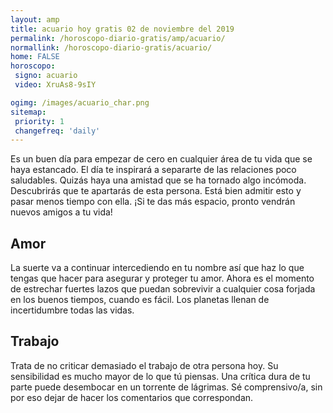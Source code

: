 ```yaml
---
layout: amp
title: acuario hoy gratis 02 de noviembre del 2019 
permalink: /horoscopo-diario-gratis/amp/acuario/
normallink: /horoscopo-diario-gratis/acuario/
home: FALSE
horoscopo:
 signo: acuario
 video: XruAs8-9sIY

ogimg: /images/acuario_char.png
sitemap:
 priority: 1
 changefreq: 'daily'
---
```



Es un buen día para empezar de cero en cualquier área de tu vida que se haya estancado. El día te inspirará a separarte de las relaciones poco saludables. Quizás haya una amistad que se ha tornado algo incómoda. Descubrirás que te apartarás de esta persona. Está bien admitir esto y pasar menos tiempo con ella. ¡Si te das más espacio, pronto vendrán nuevos amigos a tu vida!

## Amor

La suerte va a continuar intercediendo en tu nombre así que haz lo que tengas que hacer para asegurar y proteger tu amor. Ahora es el momento de estrechar fuertes lazos que puedan sobrevivir a cualquier cosa forjada en los buenos tiempos, cuando es fácil. Los planetas llenan de incertidumbre todas las vidas.

## Trabajo

Trata de no criticar demasiado el trabajo de otra persona hoy. Su sensibilidad es mucho mayor de lo que tú piensas. Una crítica dura de tu parte puede desembocar en un torrente de lágrimas. Sé comprensivo/a, sin por eso dejar de hacer los comentarios que correspondan.